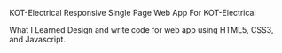KOT-Electrical
Responsive Single Page Web App For KOT-Electrical

What I Learned
Design and write code for web app using HTML5, CSS3, and Javascript.
